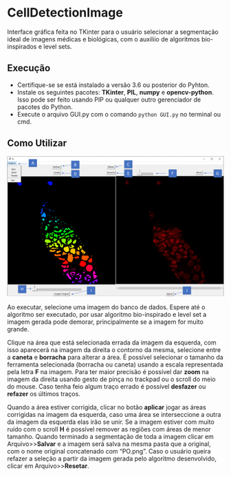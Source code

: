 # CellDetectionImage
Interface gráfica feita no TKinter para o usuário selecionar a segmentação ideal de imagens médicas e biológicas, com o 
auxiliio de algoritmos bio-inspirados e level sets.

## Execução
- Certifique-se se está instalado a versão 3.6 ou posterior do Pyhton.
- Instale os seguintes pacotes: **TKinter**, **PIL**, **numpy** e **opencv-python**. Isso pode ser feito usando PIP ou 
qualquer outro gerenciador de pacotes do Python.
- Execute o arquivo GUI.py com o comando `python GUI.py` no terminal ou cmd.

## Como Utilizar

![alt text](ReadmeImages/GUI_indicator.png)
<br>

Ao executar, selecione uma imagem do banco de dados. Espere até o algoritmo ser executado, por usar algoritmo 
bio-inspirado e level set a imagem gerada pode demorar, principalmente se a imagem for muito grande.<br>

Clique na área que está selecionada errada da imagem da esquerda, com isso aparecerá na imagem da direita o contorno da 
mesma, selecione entre a **caneta** e **borracha** para alterar a área. É possível selecionar o tamanho da ferramenta 
selecionada (borracha ou caneta) usando a escala representada pela letra **F** na imagem. Para ter maior precisão é possível
 dar **zoom** na imagem da direita usando gesto de pinça no trackpad ou o scroll do meio do mouse.  Caso tenha feio algum 
 traço errado é possível **desfazer** ou **refazer** os últimos traços. <br>
 
Quando a área estiver corrigida, clicar no botão **aplicar** jogar as áreas corrigidas na imagem da esquerda, caso uma área 
se interseccione a outra da imagem da esquerda elas irão se unir. Se a imagem estiver com muito ruído com o scroll **H** é 
possível remover as regiões com áreas de menor tamanho. Quando terminado a segmentação de toda a imagem clicar em 
Arquivo>>**Salvar** e a imagem será salva na mesma pasta que a original, com o nome original concatenado com “PO.png”. Caso 
o usuário queira refazer a seleção a partir da imagem gerada pelo algoritmo desenvolvido, clicar em Arquivo>>**Resetar**.
 